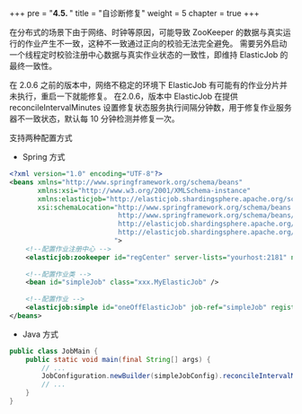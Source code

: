 +++
pre = "<b>4.5. </b>"
title = "自诊断修复"
weight = 5
chapter = true
+++

在分布式的场景下由于网络、时钟等原因，可能导致 ZooKeeper 的数据与真实运行的作业产生不一致，这种不一致通过正向的校验无法完全避免。
需要另外启动一个线程定时校验注册中心数据与真实作业状态的一致性，即维持 ElasticJob 的最终一致性。

在 2.0.6 之前的版本中，网络不稳定的环境下 ElasticJob 有可能有的作业分片并未执行，重启一下就能修复。
在2.0.6，版本中 ElasticJob 在提供 reconcileIntervalMinutes 设置修复状态服务执行间隔分钟数，用于修复作业服务器不一致状态，默认每 10 分钟检测并修复一次。

支持两种配置方式

* Spring 方式

```xml
<?xml version="1.0" encoding="UTF-8"?>
<beans xmlns="http://www.springframework.org/schema/beans"
       xmlns:xsi="http://www.w3.org/2001/XMLSchema-instance"
       xmlns:elasticjob="http://elasticjob.shardingsphere.apache.org/schema/elasticjob"
       xsi:schemaLocation="http://www.springframework.org/schema/beans
                           http://www.springframework.org/schema/beans/spring-beans.xsd
                           http://elasticjob.shardingsphere.apache.org/schema/elasticjob
                           http://elasticjob.shardingsphere.apache.org/schema/elasticjob/elasticjob.xsd
                          ">
    <!--配置作业注册中心 -->
    <elasticjob:zookeeper id="regCenter" server-lists="yourhost:2181" namespace="elastic-job" base-sleep-time-milliseconds="1000" max-sleep-time-milliseconds="3000" max-retries="3" />
    
    <!--配置作业类 -->
    <bean id="simpleJob" class="xxx.MyElasticJob" />
    
    <!--配置作业 -->
    <elasticjob:simple id="oneOffElasticJob" job-ref="simpleJob" registry-center-ref="regCenter" reconcile-interval-minutes="10" cron="0/10 * * * * ?" sharding-total-count="3" sharding-item-parameters="0=A,1=B,2=C" />
</beans>
```

* Java 方式

```java
public class JobMain {
    public static void main(final String[] args) {
        // ...
        JobConfiguration.newBuilder(simpleJobConfig).reconcileIntervalMinutes(10).build();
        // ...
    }
}
```